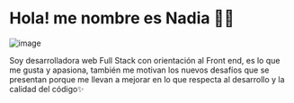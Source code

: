 # Hola! me nombre es Nadia 💁‍♀️ 
![image](https://media1.giphy.com/media/VbnUQpnihPSIgIXuZv/giphy.gif?cid=ecf05e476q99jwrsmo39memx77jgcdo2nfeqa6l8aeiycqme&rid=giphy.gif&ct=g)

<!-- https://media1.giphy.com/media/VbnUQpnihPSIgIXuZv/giphy.gif?cid=ecf05e476q99jwrsmo39memx77jgcdo2nfeqa6l8aeiycqme&rid=giphy.gif&ct=g -->

Soy desarrolladora web Full Stack con orientación al Front end, es lo que me gusta y apasiona, también me motivan los nuevos desafíos que se presentan porque me llevan a mejorar en lo que respecta al desarrollo y la calidad del código✨
